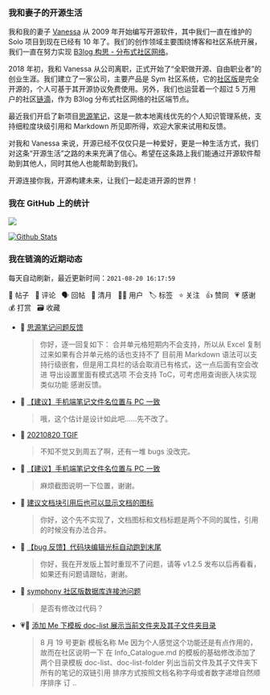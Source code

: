 ### 我和妻子的开源生活

我和我的妻子 [Vanessa](https://github.com/Vanessa219) 从 2009 年开始编写开源软件，其中我们一直在维护的 Solo 项目到现在已经有 10 年了。我们的创作领域主要围绕博客和社区系统开展，我们一直在努力实现 [B3log 构思 - 分布式社区网络](https://ld246.com/article/1546941897596)。

2018 年初，我和 Vanessa 从公司离职，正式开始了“全职做开源、自由职业者”的创业生涯。我们建立了一家公司，主要产品是 Sym 社区系统，它的[社区版](https://github.com/88250/symphony)是完全开源的，个人可基于其开源协议免费使用。另外，我们也运营着一个超过 5 万用户的社区[链滴](https://ld246.com)，作为 B3log 分布式社区网络的社区端节点。

最近我们开启了新项目[思源笔记](https://github.com/siyuan-note/siyuan)，这是一款本地离线优先的个人知识管理系统，支持细粒度块级引用和 Markdown 所见即所得，欢迎大家来试用和反馈。

对我和 Vanessa 来说，开源已经不仅仅只是一种爱好，更是一种生活方式，我们对这条“开源生活”之路的未来充满了信心。希望在这条路上我们能通过开源软件帮助到其他人，同时其他人也能帮助到我们。

开源连接你我，开源构建未来，让我们一起走进开源的世界！

### 我在 GitHub 上的统计

<a title="Hits" target="_blank" href="https://github.com/88250/88250"><img src="https://hits.b3log.org/88250/88250.svg"></a>

[![Github Stats](https://github-readme-stats.vercel.app/api?username=88250&theme=tokyonight&show_icons=true)](https://github.com/88250)

<!--events start -->

### 我在链滴的近期动态

每天自动刷新，最近更新时间：`2021-08-20 16:17:59`

📝 帖子 &nbsp; 💬 评论 &nbsp; 🗣 回帖 &nbsp; 🌙 清月 &nbsp; 👨‍💻 用户 &nbsp; 🏷️ 标签 &nbsp; ⭐️ 关注 &nbsp; 👍 赞同 &nbsp; 💗 感谢 &nbsp; 💰 打赏 &nbsp; 🗃 收藏

* 💬 [思源笔记问题反馈](https://ld246.com/article/1629431723357/comment/1629432041669#comments)

  > 你好，逐一回复如下： 合并单元格短期内不会支持，所以从 Excel 复制过来如果有合并单元格的话也支持不了 目前用 Markdown 语法可以支持行级嵌套，但是用工具栏的话会取消已有格式，这一点后面有空会改进 导出设置里面有模式选项 不会支持 ToC，可考虑用查询嵌入块实现类似功能 感谢反馈。
* 💬 [【建议】手机端笔记文件名位置与 PC 一致](https://ld246.com/article/1629430739213/comment/1629431838382#comments)

  > 哦，这个估计是设计如此吧……先不改了。
* 💬 [20210820 TGIF](https://ld246.com/article/1629431038911/comment/1629431792865#comments)

  > 不知不觉又到周五了啊，还有一堆 bugs 没改完。
* 💬 [【建议】手机端笔记文件名位置与 PC 一致](https://ld246.com/article/1629430739213/comment/1629431673137#comments)

  > 麻烦截图说明一下位置，谢谢。
* 💬 [建议文档块引用后也可以显示文档的图标](https://ld246.com/article/1629426761544/comment/1629431217772#comments)

  > 你好，这个先不实现了，文档图标和文档标题是两个不同的属性，引用的时候没有办法合并。
* 💬 [【bug 反馈】代码块编辑光标自动跑到末尾](https://ld246.com/article/1629428225972/comment/1629430894020#comments)

  > 你好，我在开发版上暂时重现不了问题，请等 v1.2.5 发布以后再看看，如果还有问题请跟帖，谢谢。
* 💬 [symphony 社区版数据库连接池问题](https://ld246.com/article/1629427671114/comment/1629430799463#comments)

  > 是否有修改过代码？
* 💗📝 [添加 Me 下模板 doc-list 展示当前文件夹及其子文件夹目录](https://ld246.com/article/1629384220758)

  > 8 月 19 号更新 模板名称 Me 因为个人感觉这个功能还是有点作用的，故而在社区说明一下 在 Info_Catalogue.md 的模板的基础修改添加了两个目录模板 doc-list、doc-list-folder 列出当前文件及其子文件夹下所有的笔记的双链引用 排序方式按照文档名称字母或者数字递增自然顺序排序 订 ..


<!--events end -->
